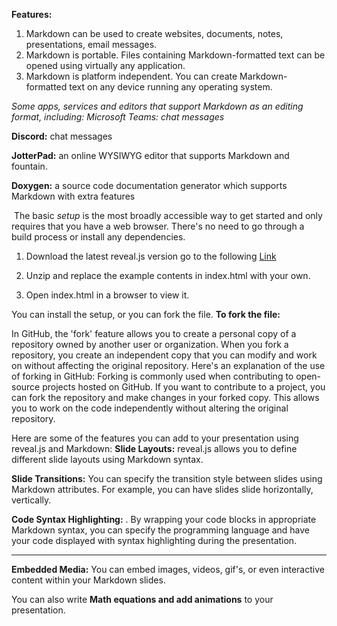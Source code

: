 **Features:**
1. Markdown can be used to create websites, documents, notes, presentations, email messages.
2. Markdown is portable. Files containing Markdown-formatted text can be opened using virtually any application. 
3. Markdown is platform independent. You can create Markdown-formatted text on any device running any operating system.




*Some apps, services and editors that support Markdown as an editing format, including:
Microsoft Teams: chat messages*

**Discord:** chat messages

**JotterPad:** an online WYSIWYG editor that supports Markdown and fountain.

**Doxygen:** a source code documentation generator which supports Markdown with extra features




 The basic *setup* is the most broadly accessible way to get started and only requires that you have a web browser. There's no need to go through a build process or install any dependencies.
1. Download the latest reveal.js version go to the following [Link](https://revealjs.com/installation/)

2. Unzip and replace the example contents in index.html with your own.

3. Open index.html in a browser to view it.




 You can install the setup, or you can fork the file.
**To fork the file:**

In GitHub, the 'fork' feature allows you to create a personal copy of a repository owned by another user or organization. When you fork a repository, you create an independent copy that you can modify and work on without affecting the original repository. Here's an explanation of the use of forking in GitHub:
 Forking is commonly used when contributing to open-source projects hosted on GitHub. If you want to contribute to a project, you can fork the repository and make changes in your forked copy. This allows you to work on the code independently without altering the original repository.




Here are some of the features you can add to your presentation using reveal.js and Markdown:
**Slide Layouts:** reveal.js allows you to define different slide layouts using Markdown syntax.

**Slide Transitions:** You can specify the transition style between slides using Markdown attributes. For example, you can have slides slide horizontally, vertically.

**Code Syntax Highlighting:** . By wrapping your code blocks in appropriate Markdown syntax, you can specify the programming language and have your code displayed with syntax highlighting during the presentation.


---

**Embedded Media:** You can embed images, videos, gif's, or even interactive content within your Markdown slides. 

You can also write **Math equations and add animations** to your presentation.
